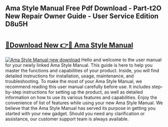 ## Ama Style Manual Free Pdf Download - Part-t2O New Repair Owner Guide - User Service Edition D8u5H

# <h2><a href="http://bc29768.oget.top/?id=Ama+Style+Manual">🔗Download New 👉🔴 Ama Style Manual</a></h2>

[![Ama Style Manual new download](https://i.imgur.com/5g1atiW.png)](http://bc29768.oget.top/?id=Ama+Style+Manual)
Hello and welcome to the user manual for your newly linked Ama Style Manual. This guide is here to help you master the functions and capabilities of your product. Inside, you will find detailed instructions for installation, usage, maintenance, and troubleshooting. To make the most of your Ama Style Manual, we recommend reading this user manual carefully before use. It includes step-by-step instructions for setting up the product, as well as detailed information on how to use its various features and capabilities. Enjoy the convenience of list of features while using your new Ama Style Manual. We believe that the Ama Style Manual has served its purpose in getting you started with your new gadget. Should you need any clarification or assistance, our customer support team is always available.
